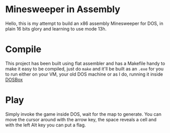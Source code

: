 Minesweeper in Assembly
=======================

Hello, this is my attempt to build an x86 assembly Minesweeper for DOS, 
in plain 16 bits glory and learning to use mode 13h.

Compile
=======

This project has been built using flat assembler and has a Makefile handy
to make it easy to be compiled, just do `make` and it'll be built as an
`.exe` for you to run either on your VM, your old DOS machine or as I do,
running it inside [DOSBox](https://www.dosbox.com/)

Play
====

Simply invoke the game inside DOS, wait for the map to generate. You can
move the cursor around with the arrow key, the space reveals a cell and
with the left Alt key you can put a flag. 
